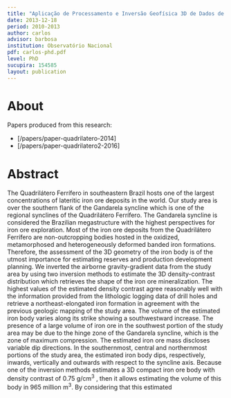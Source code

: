 ```yaml
---
title: "Aplicação de Processamento e Inversão Geofísica 3D de Dados de Aerogradiometria da Gravidade na Estimação da Estrutura do Minério de Ferro no Sinclinal Gandarela - Quadrilátero Ferrífero - Minas Gerais"
date: 2013-12-18
period: 2010-2013
author: carlos
advisor: barbosa
institution: Observatório Nacional
pdf: carlos-phd.pdf
level: PhD
sucupira: 154585
layout: publication
---
```


# About

Papers produced from this research:

* [/papers/paper-quadrilatero-2014]
* [/papers/paper-quadrilatero2-2016]


# Abstract

The Quadrilátero Ferrífero in southeastern Brazil hosts one of the largest
concentrations of lateritic iron ore deposits in the world. Our study area is
over the southern flank of the Gandarela syncline which is one of the regional
synclines of the Quadrilátero Ferrífero. The Gandarela syncline is considered
the Brazilian megastructure with the highest perspectives for iron ore
exploration. Most of the iron ore deposits from the Quadrilátero Ferrífero are
non-outcropping bodies hosted in the oxidized, metamorphosed and
heterogeneously deformed banded iron formations. Therefore, the assessment of
the 3D geometry of the iron body is of the utmost importance for estimating
reserves and production development planning. We inverted the airborne
gravity-gradient data from the study area by using two inversion methods to
estimate the 3D density-contrast distribution which retrieves the shape of the
iron ore mineralization. The highest values of the estimated density contrast
agree reasonably well with the information provided from the lithologic logging
data of drill holes and retrieve a northeast-elongated iron formation in
agreement with the previous geologic mapping of the study area. The volume of
the estimated iron body varies along its strike showing a southwestward
increase. The presence of a large volume of iron ore in the southwest portion
of the study area may be due to the hinge zone of the Gandarela syncline, which
is the zone of maximum compression. The estimated iron ore mass discloses
variable dip directions. In the southernmost, central and northernmost portions
of the study area, the estimated iron body dips, respectively, inwards,
vertically and outwards with respect to the syncline axis. Because one of the
inversion methods estimates a 3D compact iron ore body with density contrast of
0.75 g/cm<sup>3</sup> , then it allows estimating the volume of this body in
965 million m<sup>3</sup>. By considering that this estimated
